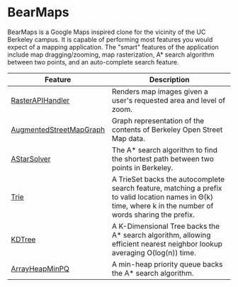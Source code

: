 # BearMaps

BearMaps is a Google Maps inspired clone for the vicinity of the UC Berkeley campus. It is capable of performing most features you would expect of a mapping application. The "smart" features of the application include map dragging/zooming, map rasterization, A* search algorithm between two points, and an auto-complete search feature.

Feature | Description
------- | -------
[RasterAPIHandler](https://github.com/genielee55/BearMaps/blob/main/bearmaps/proj2d/server/handler/impl/RasterAPIHandler.java) | Renders map images given a user's requested area and level of zoom.
[AugmentedStreetMapGraph](https://github.com/genielee55/BearMaps/blob/main/bearmaps/proj2d/AugmentedStreetMapGraph.java) | Graph representation of the contents of Berkeley Open Street Map data.
[AStarSolver](https://github.com/genielee55/BearMaps/blob/main/bearmaps/proj2c/AStarSolver.java) | The A* search algorithm to find the shortest path between two points in Berkeley.
[Trie](https://github.com/genielee55/BearMaps/blob/main/bearmaps/proj2d/Trie.java) | A TrieSet backs the autocomplete search feature, matching a prefix to valid location names in Θ(k) time, where k in the number of words sharing the prefix.
[KDTree](https://github.com/genielee55/BearMaps/blob/main/bearmaps/proj2ab/KDTree.java) | A K-Dimensional Tree backs the A* search algorithm, allowing efficient nearest neighbor lookup averaging O(log(n)) time.
[ArrayHeapMinPQ](https://github.com/genielee55/BearMaps/blob/main/bearmaps/proj2ab/ArrayHeapMinPQ.java) | A min-heap priority queue backs the A* search algorithm.
